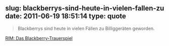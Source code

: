 slug: blackberrys-sind-heute-in-vielen-fallen-zu
date: 2011-06-19 18:51:14
type: quote
---

> Blackberrys sind heute in vielen Fällen zu Billiggeräten geworden.

[RIM: Das Blackberry-Trauerspiel](http://www.faz.net/artikel/C30106/rim-das-blackberry-trauerspiel-30442275.html)
